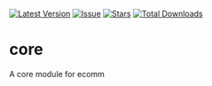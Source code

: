 
[![Latest Version](https://img.shields.io/github/release/snlprjti/core?style=flat-square)](https://github.com/snlprjti/core/releases)
[![Issue](https://img.shields.io/github/issues/snlprjti/core?style=flat-square)](https://github.com/snlprjti/core/issues)
[![Stars](https://img.shields.io/github/stars/snlprjti/core.svg?style=flat-square)](https://github.com/snlprjpti/core/stargazers)
[![Total Downloads](https://img.shields.io/packagist/dt/snlprjti/core.svg?style=flat-square)](https://github.com/snlprjti/core)

# core
A core module for ecomm

